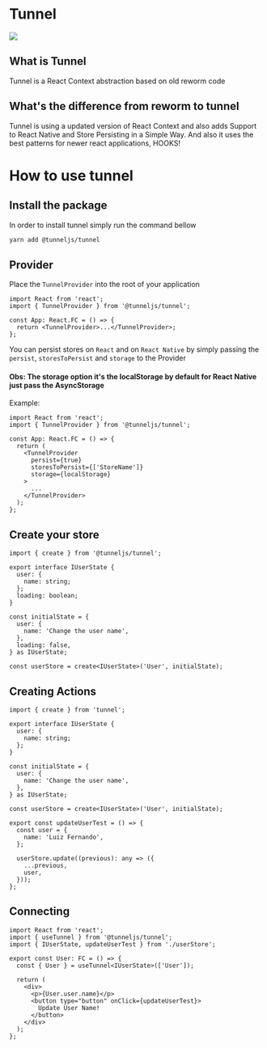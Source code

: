 # Tunnel

<img src="https://emojigraph.org/media/facebook/metro_1f687.png">

## What is Tunnel

Tunnel is a React Context abstraction based on old reworm code

## What's the difference from reworm to tunnel

Tunnel is using a updated version of React Context and also adds Support to React Native and Store Persisting in a Simple Way. And also it uses the best patterns for newer react applications, HOOKS!

# How to use tunnel

## Install the package

In order to install tunnel simply run the command bellow

```sh
yarn add @tunneljs/tunnel
```

## Provider

Place the `TunnelProvider` into the root of your application

```tsx
import React from 'react';
import { TunnelProvider } from '@tunneljs/tunnel';

const App: React.FC = () => {
  return <TunnelProvider>...</TunnelProvider>;
};
```

You can persist stores on `React` and on `React Native` by simply passing the `persist`, `storesToPersist` and `storage` to the Provider

#### Obs: The storage option it's the localStorage by default for React Native just pass the AsyncStorage

Example:

```tsx
import React from 'react';
import { TunnelProvider } from '@tunneljs/tunnel';

const App: React.FC = () => {
  return (
    <TunnelProvider
      persist={true}
      storesToPersist={['StoreName']}
      storage={localStorage}
    >
      ...
    </TunnelProvider>
  );
};
```

## Create your store

```tsx
import { create } from '@tunneljs/tunnel';

export interface IUserState {
  user: {
    name: string;
  };
  loading: boolean;
}

const initialState = {
  user: {
    name: 'Change the user name',
  },
  loading: false,
} as IUserState;

const userStore = create<IUserState>('User', initialState);
```

## Creating Actions

```tsx
import { create } from 'tunnel';

export interface IUserState {
  user: {
    name: string;
  };
}

const initialState = {
  user: {
    name: 'Change the user name',
  },
} as IUserState;

const userStore = create<IUserState>('User', initialState);

export const updateUserTest = () => {
  const user = {
    name: 'Luiz Fernando',
  };

  userStore.update((previous): any => ({
    ...previous,
    user,
  }));
};
```

## Connecting

```tsx
import React from 'react';
import { useTunnel } from '@tunneljs/tunnel';
import { IUserState, updateUserTest } from './userStore';

export const User: FC = () => {
  const { User } = useTunnel<IUserState>(['User']);

  return (
    <div>
      <p>{User.user.name}</p>
      <button type="button" onClick={updateUserTest}>
        Update User Name!
      </button>
    </div>
  );
};
```
